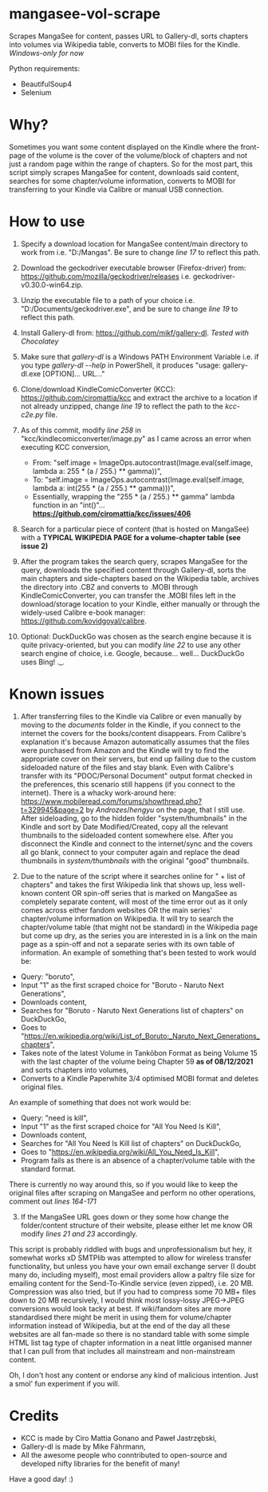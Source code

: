 # mangasee-vol-scrape
Scrapes MangaSee for content, passes URL to Gallery-dl, sorts chapters into volumes via Wikipedia table, converts to MOBI files for the Kindle.
*Windows-only for now*

Python requirements:
- BeautifulSoup4
- Selenium


# Why?
Sometimes you want some content displayed on the Kindle where the front-page of the volume is the cover of the volume/block of chapters and not just a random page within the range of chapters. So for the most part, this script simply scrapes MangaSee for content, downloads said content, searches for some chapter/volume information, converts to MOBI for transferring to your Kindle via Calibre or manual USB connection.

# How to use
1) Specify a download location for MangaSee content/main directory to work from i.e. "D:/Mangas". Be sure to change *line 17* to reflect this path.

2) Download the geckodriver executable browser (Firefox-driver) from: https://github.com/mozilla/geckodriver/releases i.e. geckodriver-v0.30.0-win64.zip.

3) Unzip the executable file to a path of your choice i.e. "D:/Documents/geckodriver.exe", and be sure to change *line 19* to reflect this path.

4) Install Gallery-dl from: https://github.com/mikf/gallery-dl. *Tested with Chocolatey*

5) Make sure that *gallery-dl* is a Windows PATH Environment Variable i.e. if you type *gallery-dl --help* in PowerShell, it produces "usage: gallery-dl.exe [OPTION]... URL..."

6) Clone/download KindleComicConverter (KCC): https://github.com/ciromattia/kcc and extract the archive to a location if not already unzipped, change *line 19* to reflect the path to the *kcc-c2e.py* file.

7) As of this commit, modify *line 258* in "kcc/kindlecomicconverter/image.py" as I came across an error when executing KCC conversion, 
      - From: "self.image = ImageOps.autocontrast(Image.eval(self.image, lambda a: 255 * (a / 255.) ** gamma))",
      - To: "self.image = ImageOps.autocontrast(Image.eval(self.image, lambda a: int(255 * (a / 255.) ** gamma)))",
      - Essentially, wrapping the "255 * (a / 255.) ** gamma" lambda function in an "int()"... **https://github.com/ciromattia/kcc/issues/406**

8) Search for a particular piece of content (that is hosted on MangaSee) with a **TYPICAL WIKIPEDIA PAGE for a volume-chapter table (see issue 2)**

9) After the program takes the search query, scrapes MangaSee for the query, downloads the specified content through Gallery-dl, sorts the main chapters and side-chapters based on the Wikipedia table, archives the directory into .CBZ and converts to .MOBI through KindleComicConverter, you can transfer the .MOBI files left in the download/storage location to your Kindle, either manually or through the widely-used Calibre e-book manager: https://github.com/kovidgoyal/calibre.

10. Optional: DuckDuckGo was chosen as the search engine because it is quite privacy-oriented, but you can modify *line 22* to use any other search engine of choice, i.e. Google, because... well... DuckDuckGo uses Bing! ._.


# Known issues
1) After transferring files to the Kindle via Calibre or even manually by moving to the *documents* folder in the Kindle, if you connect to the internet the covers for the books/content disappears. From Calibre's explanation it's because Amazon automatically assumes that the files were purchased from Amazon and the Kindle will try to find the appropriate cover on their servers, but end up failing due to the custom sideloaded nature of the files and stay blank. Even with Calibre's transfer with its "PDOC/Personal Document" output format checked in the preferences, this scenario still happens (if you connect to the internet). There is a whacky work-around here: https://www.mobileread.com/forums/showthread.php?t=329945&page=2 by *Androzes*/*hengyu* on the page, that I still use. After sideloading, go to the hidden folder "system/thumbnails" in the Kindle and sort by Date Modified/Created, copy all the relevant thumbnails to the sideloaded content somewhere else. After you disconnect the Kindle and connect to the internet/sync and the covers all go blank, connect to your computer again and replace the dead thumbnails in *system/thumbnails* with the original "good" thumbnails.

2) Due to the nature of the script where it searches online for "<Name of content> + list of chapters" and takes the first Wikipedia link that shows up, less well-known content OR spin-off series that is marked on MangaSee as completely separate content, will most of the time error out as it only comes across either fandom websites OR the main series' chapter/volume information on Wikipedia. It will try to search the chapter/volume table (that might not be standard) in the Wikipedia page but come up dry, as the series you are interested in is a link on the main page as a spin-off and not a separate series with its own table of information.
An example of something that's been tested to work would be:
  - Query: "boruto",
  - Input "1" as the first scraped choice for "Boruto - Naruto Next Generations",
  - Downloads content,
  - Searches for "Boruto - Naruto Next Generations list of chapters" on DuckDuckGo,
  - Goes to "https://en.wikipedia.org/wiki/List_of_Boruto:_Naruto_Next_Generations_chapters",
  - Takes note of the latest Volume in Tankōbon Format as being Volume 15 with the last chapter of the volume being Chapter 59 **as of 08/12/2021** and sorts chapters into volumes,
  - Converts to a Kindle Paperwhite 3/4 optimised MOBI format and deletes original files.

An example of something that does not work would be:
  - Query: "need is kill",
  - Input "1" as the first scraped choice for "All You Need Is Kill",
  - Downloads content, 
  - Searches for "All You Need Is Kill list of chapters" on DuckDuckGo,
  - Goes to "https://en.wikipedia.org/wiki/All_You_Need_Is_Kill",
  - Program fails as there is an absence of a chapter/volume table with the standard format.

There is currently no way around this, so if you would like to keep the original files after scraping on MangaSee and perform no other operations, comment out *lines 164-171*

3) If the MangaSee URL goes down or they some how change the folder/content structure of their website, please either let me know OR modify *lines 21 and 23* accordingly.

This script is probably riddled with bugs and unprofessionalism but hey, it somewhat works xD
SMTPlib was attempted to allow for wireless transfer functionality, but unless you have your own email exchange server (I doubt many do, including myself), most email providers allow a paltry file size for emailing content for the Send-To-Kindle service (even zipped), i.e. 20 MB. Compression was also tried, but if you had to compress some 70 MB+ files down to 20 MB recursively, I would think most lossy-lossy JPEG->JPEG conversions would look tacky at best.
If wiki/fandom sites are more standardised there might be merit in using them for volume/chapter information instead of Wikipedia, but at the end of the day all these websites are all fan-made so there is no standard table with some simple HTML list tag type of chapter information in a neat little organised manner that I can pull from that includes all mainstream and non-mainstream content.

Oh, I don't host any content or endorse any kind of malicious intention. Just a smol' fun experiment if you will.

# Credits
- KCC is made by Ciro Mattia Gonano and Paweł Jastrzębski,
- Gallery-dl is made by Mike Fährmann,
- All the awesome people who conntributed to open-source and developed nifty libraries for the benefit of many!

Have a good day! :)

